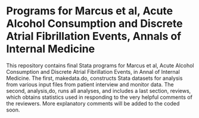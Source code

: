 # Programs for Marcus et al, Acute Alcohol Consumption and Discrete Atrial Fibrillation Events, Annals of Internal Medicine
This repository contains final Stata programs for Marcus et al, Acute Alcohol Consumption and Discrete Atrial Fibrillation Events, in Annal of Internal Medicine. The first, makedata.do, constructs Stata datasets for analysis from various input files from patient interview and monitor data.  The second, analysis,do, runs all analyses, and includes a last section, reviews, which obtains statistics used in responding to the very helpful comments of the reviewers.  More explanatory comments will be added to the coded soon.
